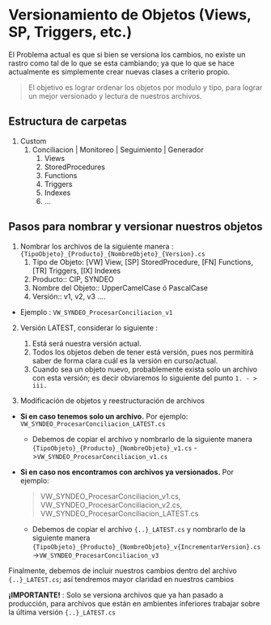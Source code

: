 # Versionamiento de Objetos (Views, SP, Triggers, etc.)

El Problema actual es que si bien se versiona los cambios, no existe un rastro como tal de lo que
se esta cambiando; ya que lo que se hace actualmente es simplemente crear nuevas clases a criterio propio.

> El objetivo es lograr ordenar los objetos por modulo y tipo, para lograr un mejor versionado y lectura de nuestros archivos.

## Estructura de carpetas
1. Custom
   1. Conciliacion | Monitoreo | Seguimiento | Generador
      1. Views
      2. StoredProcedures
      3. Functions
      4. Triggers
      5. Indexes
      6. ...
## Pasos para nombrar y versionar nuestros objetos

1. Nombrar los archivos de la siguiente manera : `{TipoObjeto}_{Producto}_{NombreObjeto}_{Version}.cs`
   1. Tipo de Objeto: [VW] View, [SP] StoredProcedure, [FN] Functions, [TR] Triggers, [IX] Indexes
   2. Producto:: CIP, SYNDEO
   3. Nombre del Objeto:: UpperCamelCase ó PascalCase
   4. Versión:: v1, v2, v3 ....
* Ejemplo : `VW_SYNDEO_ProcesarConciliacion_v1`  

2. Versión LATEST, considerar lo siguiente :
   1. Está será nuestra versión actual.
   2. Todos los objetos deben de tener está versión, pues nos permitirá saber de forma clara cuál es la versión en curso/actual.
   3. Cuando sea un objeto nuevo, probablemente exista solo un archivo con esta versión; es decir obviaremos lo siguiente del punto `1. - > iii.`  
   

3. Modificación de objetos y reestructuración de archivos
* **Si en caso tenemos solo un archivo.** Por ejemplo: `VW_SYNDEO_ProcesarConciliacion_LATEST.cs`
  * Debemos de copiar el archivo y nombrarlo de la siguiente manera `{TipoObjeto}_{Producto}_{NombreObjeto}_v1.cs` ->`VW_SYNDEO_ProcesarConciliacion_v1.cs`  


* **Si en caso nos encontramos con archivos ya versionados.** Por ejemplo: 
   > VW_SYNDEO_ProcesarConciliacion_v1.cs, VW_SYNDEO_ProcesarConciliacion_v2.cs, VW_SYNDEO_ProcesarConciliacion_LATEST.cs
   * Debemos de copiar el archivo `{..}_LATEST.cs` y nombrarlo de la siguiente manera `{TipoObjeto}_{Producto}_{NombreObjeto}_v{IncrementarVersion}.cs` ->`VW_SYNDEO_ProcesarConciliacion_v3`

Finalmente, debemos de incluir nuestros cambios dentro del archivo `{..}_LATEST.cs`; así tendremos mayor claridad en nuestros cambios

**¡IMPORTANTE!** : Solo se versiona archivos que ya han pasado a producción, para archivos que están en ambientes inferiores trabajar sobre la última versión `{..}_LATEST.cs`
 
